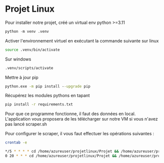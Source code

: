 # Projet Linux

Pour installer notre projet, créé un virtual env python >=3.11
```python
python -m venv .venv
```

Activer l'environnement virtuel en exécutant la commande suivante sur linux
```bash
source .venv/bin/activate
```
Sur windows
```cmd
.venv/scripts/activate
```

Mettre à jour pip
```cmd
python.exe -m pip install --upgrade pip
```

Récupérez les modules pythons en tapant
```bash
pip install -r requirements.txt
```

Pour que ce programme fonctionne, il faut des données en local. L'application vous proposera de les télécharger sur notre VM si vous n'avez pas lancé scraper.sh

Pour configurer le scraper, il vous faut effectuer les opérations suivantes : 

```bash
crontab -e

*/5 * * * * cd /home/azureuser/projetlinux/Projet && /home/azureuser/projetlinux/Projet/scraper.sh
0 20 * * * cd /home/azureuser/projetlinux/Projet && /home/azureuser/projetlinux/Projet/report_generation.sh
```